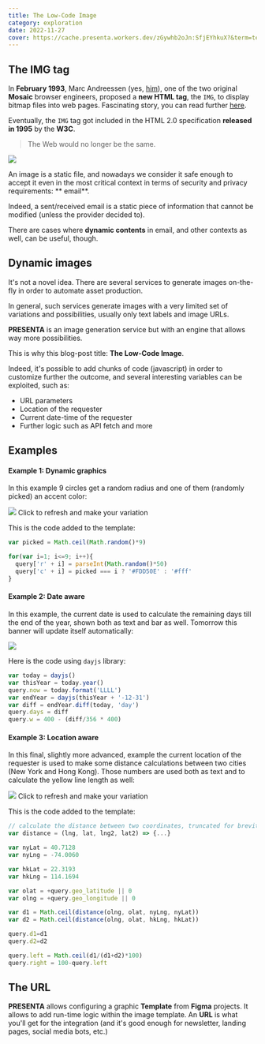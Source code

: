 ```yaml
---
title: The Low-Code Image
category: exploration
date: 2022-11-27
cover: https://cache.presenta.workers.dev/zGywhb2oJn:SfjEYhkuX?&term=tech&title=The+Low-Code+Image&subtitle=Exploration
---
```


## The IMG tag

In **February 1993**, Marc Andreessen (yes, [him](https://en.wikipedia.org/wiki/Marc_Andreessen)), one of the two original **Mosaic** browser engineers, proposed a **new HTML tag**, the `IMG`, to display bitmap files into web pages. Fascinating story, you can read further [here](https://thehistoryoftheweb.com/the-origin-of-the-img-tag/).

Eventually, the `IMG` tag got included in the HTML 2.0 specification **released in 1995** by the **W3C**.

> The Web would no longer be the same.

![](/blog/the-low-code-image/mosaic.jpg)

An image is a static file, and nowadays we consider it safe enough to accept it even in the most critical context in terms of security and privacy requirements: ** email**.

Indeed, a sent/received email is a static piece of information that cannot be modified (unless the provider decided to).

There are cases where **dynamic contents** in email, and other contexts as well, can be useful, though.



## Dynamic images

It's not a novel idea. There are several services to generate images on-the-fly in order to automate asset production.

In general, such services generate images with a very limited set of variations and possibilities, usually only text labels and image URLs.

**PRESENTA** is an image generation service but with an engine that allows way more possibilities.

This is why this blog-post title: **The Low-Code Image**.

Indeed, it's possible to add chunks of code (javascript) in order to customize further the outcome, and several interesting variables can be exploited, such as:

- URL parameters
- Location of the requester
- Current date-time of the requester
- Further logic such as API fetch and more



## Examples





#### Example 1: Dynamic graphics

In this example 9 circles get a random radius and one of them (randomly picked) an accent color:

<p class="refreshImgOnClick">
    <img src="https://daily.presenta.workers.dev/p6bqPuaXAj:g4teybpch" />
    <span>Click to refresh and make your variation</span>
</p>


This is the code added to the template:

```js
var picked = Math.ceil(Math.random()*9)

for(var i=1; i<=9; i++){
  query['r' + i] = parseInt(Math.random()*50)
  query['c' + i] = picked === i ? '#FDD50E' : '#fff'
}
```



#### Example 2: Date aware

In this example, the current date is used to calculate the remaining days till the end of the year, shown both as text and bar as well. Tomorrow this banner will update itself automatically:

<p class="refreshImgOnClick">
    <img src="https://daily.presenta.workers.dev/p6bqPuaXAj:NTjBSlAUf" />
</p>

Here is the code using `dayjs` library:

```js
var today = dayjs()
var thisYear = today.year()
query.now = today.format('LLLL')
var endYear = dayjs(thisYear + '-12-31')
var diff = endYear.diff(today, 'day')
query.days = diff
query.w = 400 - (diff/356 * 400)
```





#### Example 3: Location aware

In this final, slightly more advanced, example the current location of the requester is used to make some distance calculations between two cities (New York and Hong Kong). Those numbers are used both as text and to calculate the yellow line length as well:

<p class="refreshImgOnClick">
    <img src="https://daily.presenta.workers.dev/p6bqPuaXAj:HXBwBFt8E" data-props="geo_city=true&geo_latitude=true&geo_longitude=true" />
    <span>Click to refresh and make your variation</span>
</p>



This is the code added to the template:

```js
// calculate the distance between two coordinates, truncated for brevity
var distance = (lng, lat, lng2, lat2) => {...}

var nyLat = 40.7128
var nyLng = -74.0060

var hkLat = 22.3193
var hkLng = 114.1694

var olat = +query.geo_latitude || 0
var olng = +query.geo_longitude || 0

var d1 = Math.ceil(distance(olng, olat, nyLng, nyLat))
var d2 = Math.ceil(distance(olng, olat, hkLng, hkLat))

query.d1=d1
query.d2=d2

query.left = Math.ceil(d1/(d1+d2)*100)
query.right = 100-query.left
```







## The URL

**PRESENTA** allows configuring a graphic **Template** from **Figma** projects. It allows to add run-time logic within the image template. An **URL** is what you'll get for the integration (and it's good enough for newsletter, landing pages, social media bots, etc.)

